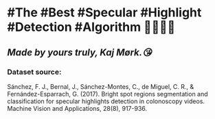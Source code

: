 # #The #Best #Specular #Highlight #Detection #Algorithm 💯💯💯💯
## *Made by yours truly, Kaj Mørk.😘*


### Dataset source:
Sánchez, F. J., Bernal, J., Sánchez-Montes, C., de Miguel, C. R., & Fernández-Esparrach, G. (2017). Bright spot regions segmentation and classification for specular highlights detection in colonoscopy videos. Machine Vision and Applications, 28(8), 917-936.
